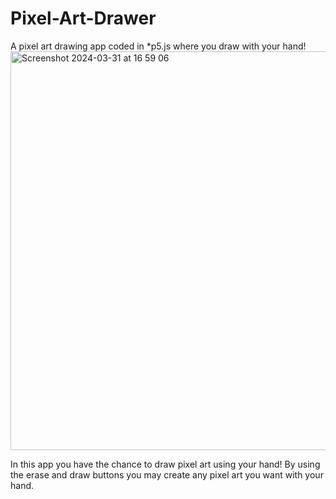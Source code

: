 # Pixel-Art-Drawer
A pixel art drawing app coded in *p5.js where you draw with your hand!
<img width="638" alt="Screenshot 2024-03-31 at 16 59 06" src="https://github.com/EmreDay1/Pixel-Art-Drawer/assets/120194760/0cf4ac02-4f6b-48b2-bc88-3c811fdfd00a">


In this app you have the chance to draw pixel art using your hand! By using the erase and draw buttons you may create any pixel art you want with your hand.
